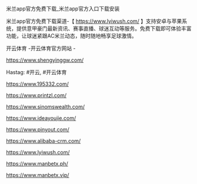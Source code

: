 米兰app官方免费下载_米兰app官方入口下载安装

米兰app官方免费下载渠道-【 https://www.lyiwush.com/ 】支持安卓与苹果系统，提供意甲豪门最新资讯、赛事直播、球迷互动等服务。免费下载即可体验丰富功能，让球迷紧跟AC米兰动态，随时随地畅享足球激情。

开云体育 -开云体育官方网站 -

https://www.shengyinggw.com/

Hastag: #开云, #开云体育

https://www.195332.com/

https://www.printzl.com/

https://www.sinomswealth.com/

https://www.ideayoujie.com/

https://www.pinyout.com/

https://www.alibaba-crm.com/

https://www.lyiwush.com/

https://www.manbetx.ph/

https://www.manbetx.vip/
